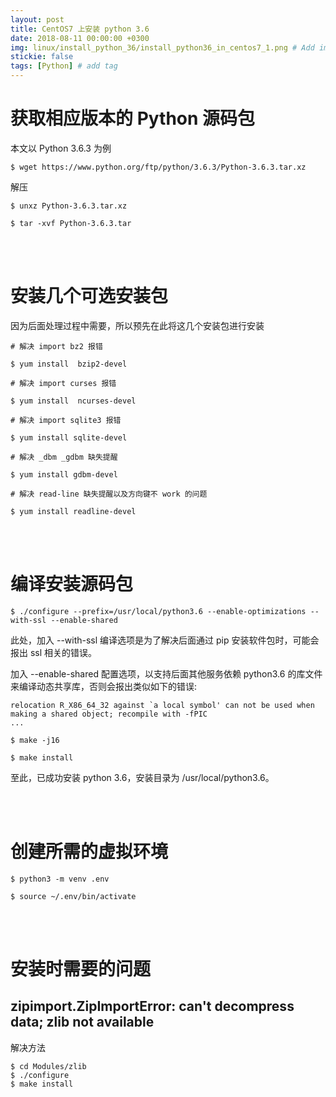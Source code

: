 ```yaml
---
layout: post
title: CentOS7 上安装 python 3.6
date: 2018-08-11 00:00:00 +0300
img: linux/install_python_36/install_python36_in_centos7_1.png # Add image post (optional)
stickie: false
tags: [Python] # add tag
---
```


# 获取相应版本的 Python 源码包

本文以 Python 3.6.3 为例

```
$ wget https://www.python.org/ftp/python/3.6.3/Python-3.6.3.tar.xz
```

解压

```
$ unxz Python-3.6.3.tar.xz

$ tar -xvf Python-3.6.3.tar
```

<br />
<br />

# 安装几个可选安装包

因为后面处理过程中需要，所以预先在此将这几个安装包进行安装

```
# 解决 import bz2 报错

$ yum install  bzip2-devel

# 解决 import curses 报错

$ yum install  ncurses-devel

# 解决 import sqlite3 报错

$ yum install sqlite-devel

# 解决 _dbm _gdbm 缺失提醒

$ yum install gdbm-devel

# 解决 read-line 缺失提醒以及方向键不 work 的问题

$ yum install readline-devel
```

<br />
<br />

# 编译安装源码包

```
$ ./configure --prefix=/usr/local/python3.6 --enable-optimizations --with-ssl --enable-shared
```

此处，加入 --with-ssl 编译选项是为了解决后面通过 pip 安装软件包时，可能会报出 ssl 相关的错误。

加入 --enable-shared 配置选项，以支持后面其他服务依赖 python3.6 的库文件来编译动态共享库，否则会报出类似如下的错误:

```
relocation R_X86_64_32 against `a local symbol' can not be used when making a shared object; recompile with -fPIC
...
```

```
$ make -j16

$ make install
```

至此，已成功安装 python 3.6，安装目录为 /usr/local/python3.6。


<br />
<br />

# 创建所需的虚拟环境

```
$ python3 -m venv .env

$ source ~/.env/bin/activate
```

<br />
<br />

# 安装时需要的问题

## zipimport.ZipImportError: can't decompress data; zlib not available

解决方法

```
$ cd Modules/zlib
$ ./configure
$ make install
```
